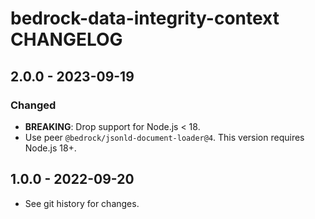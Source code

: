 # bedrock-data-integrity-context CHANGELOG

## 2.0.0 - 2023-09-19

### Changed
- **BREAKING**: Drop support for Node.js < 18.
- Use peer `@bedrock/jsonld-document-loader@4`. This version requires
  Node.js 18+.

## 1.0.0 - 2022-09-20

- See git history for changes.
